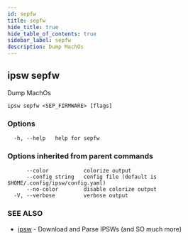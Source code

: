 ```yaml
---
id: sepfw
title: sepfw
hide_title: true
hide_table_of_contents: true
sidebar_label: sepfw
description: Dump MachOs
---
```

## ipsw sepfw

Dump MachOs

```
ipsw sepfw <SEP_FIRMWARE> [flags]
```

### Options

```
  -h, --help   help for sepfw
```

### Options inherited from parent commands

```
      --color           colorize output
      --config string   config file (default is $HOME/.config/ipsw/config.yaml)
      --no-color        disable colorize output
  -V, --verbose         verbose output
```

### SEE ALSO

* [ipsw](/docs/cli/ipsw)	 - Download and Parse IPSWs (and SO much more)

